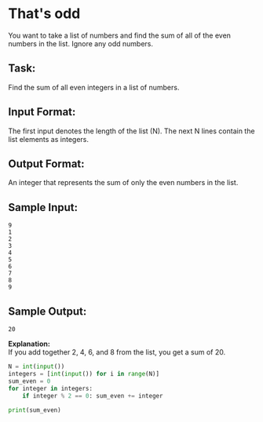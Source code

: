 # That's odd
You want to take a list of numbers and find the sum of all of the even numbers in the list. Ignore any odd numbers.

## Task:
Find the sum of all even integers in a list of numbers.

## Input Format: 
The first input denotes the length of the list (N). The next N lines contain the list elements as integers.

## Output Format: 
An integer that represents the sum of only the even numbers in the list.

## Sample Input: 
```
9
1
2
3
4
5
6
7
8
9
```

## Sample Output: 
```20```

**Explanation:**  
If you add together 2, 4, 6, and 8 from the list, you get a sum of 20.


```python
N = int(input())
integers = [int(input()) for i in range(N)]
sum_even = 0
for integer in integers: 
    if integer % 2 == 0: sum_even += integer 
    
print(sum_even)
```
